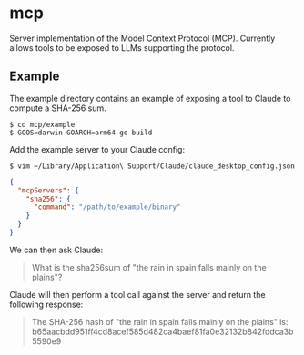 # mcp

Server implementation of the Model Context Protocol (MCP). Currently allows
tools to be exposed to LLMs supporting the protocol.

## Example

The example directory contains an example of exposing a tool to Claude to
compute a SHA-256 sum.

```
$ cd mcp/example
$ GOOS=darwin GOARCH=arm64 go build
```

Add the example server to your Claude config:

```
$ vim ~/Library/Application\ Support/Claude/claude_desktop_config.json
```

```json
{
  "mcpServers": {
    "sha256": {
      "command": "/path/to/example/binary"
    }
  }
}
```

We can then ask Claude:

> What is the sha256sum of "the rain in spain falls mainly on the plains"?

Claude will then perform a tool call against the server and return the
following response:

> The SHA-256 hash of "the rain in spain falls mainly on the plains" is:
> b65aacbdd951ff4cd8acef585d482ca4baef81fa0e32132b842fddca3b5590e9
